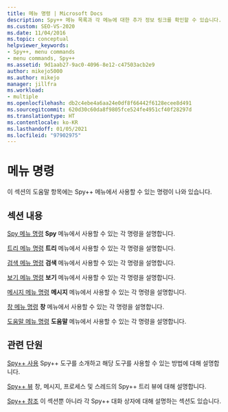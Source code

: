 ```yaml
---
title: 메뉴 명령 | Microsoft Docs
description: Spy++ 메뉴 목록과 각 메뉴에 대한 추가 정보 링크를 확인할 수 있습니다.
ms.custom: SEO-VS-2020
ms.date: 11/04/2016
ms.topic: conceptual
helpviewer_keywords:
- Spy++, menu commands
- menu commands, Spy++
ms.assetid: 9d1aab27-9ac0-4096-8e12-c47503acb2e9
author: mikejo5000
ms.author: mikejo
manager: jillfra
ms.workload:
- multiple
ms.openlocfilehash: db2c4ebe4a6aa24e0df8f66442f6128ecee8d491
ms.sourcegitcommit: 620d30c60da8f9805fce524fe4951cf40f28297d
ms.translationtype: HT
ms.contentlocale: ko-KR
ms.lasthandoff: 01/05/2021
ms.locfileid: "97902975"
---
```

# <a name="menu-commands"></a>메뉴 명령
이 섹션의 도움말 항목에는 Spy++ 메뉴에서 사용할 수 있는 명령이 나와 있습니다.

## <a name="in-this-section"></a>섹션 내용
 [Spy 메뉴 명령](../debugger/spy-menu-commands.md) **Spy** 메뉴에서 사용할 수 있는 각 명령을 설명합니다.

 [트리 메뉴 명령](../debugger/tree-menu-commands.md) **트리** 메뉴에서 사용할 수 있는 각 명령을 설명합니다.

 [검색 메뉴 명령](../debugger/search-menu-commands.md) **검색** 메뉴에서 사용할 수 있는 각 명령을 설명합니다.

 [보기 메뉴 명령](../debugger/view-menu-commands.md) **보기** 메뉴에서 사용할 수 있는 각 명령을 설명합니다.

 [메시지 메뉴 명령](../debugger/messages-menu-commands.md) **메시지** 메뉴에서 사용할 수 있는 각 명령을 설명합니다.

 [창 메뉴 명령](../debugger/window-menu-commands.md) **창** 메뉴에서 사용할 수 있는 각 명령을 설명합니다.

 [도움말 메뉴 명령](../debugger/help-menu-commands.md) **도움말** 메뉴에서 사용할 수 있는 각 명령을 설명합니다.

## <a name="related-sections"></a>관련 단원
 [Spy++ 사용](../debugger/using-spy-increment.md) Spy++ 도구를 소개하고 해당 도구를 사용할 수 있는 방법에 대해 설명합니다.

 [Spy++ 뷰](../debugger/spy-increment-views.md) 창, 메시지, 프로세스 및 스레드의 Spy++ 트리 뷰에 대해 설명합니다.

 [Spy++ 참조](../debugger/spy-increment-reference.md) 이 섹션뿐 아니라 각 Spy++ 대화 상자에 대해 설명하는 섹션도 있습니다.